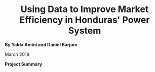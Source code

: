 <h1 align="center">Using Data to Improve Market Efficiency in Honduras' Power System</h1>

**By Yalda Amini and Daniel Barjum**

March 2018


**Project Summary**
